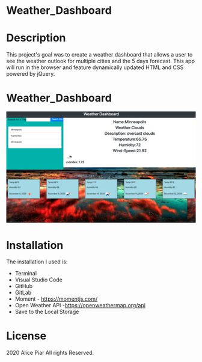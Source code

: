 # Weather_Dashboard

# Description
This project's goal was to create a weather dashboard that allows a user to see the weather outlook for multiple cities and the 5 days forecast. 
This app will run in the browser and feature dynamically updated HTML and CSS powered by jQuery.


#  Weather_Dashboard
![image](./assets/background.png)

# Installation
The installation I used is:
* Terminal
* Visual Studio Code
* GitHub
* GitLab
* Moment - https://momentjs.com/
* Open Weather API -https://openweathermap.org/api
* Save to the Local Storage



# License

2020 Alice Piar All rights Reserved.



